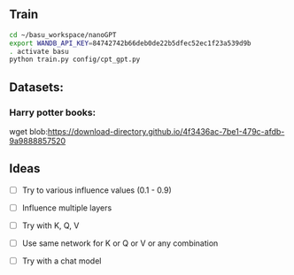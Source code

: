 ## Train

```bash
cd ~/basu_workspace/nanoGPT
export WANDB_API_KEY=84742742b66deb0de22b5dfec52ec1f23a539d9b
. activate basu
python train.py config/cpt_gpt.py
```

## Datasets:

### Harry potter books:

wget blob:https://download-directory.github.io/4f3436ac-7be1-479c-afdb-9a9888857520


## Ideas

- [ ] Try to various influence values (0.1 - 0.9)
- [ ] Influence multiple layers
- [ ] Try with K, Q, V
- [ ] Use same network for K or Q or V or any combination
- [ ] Try with a chat model

